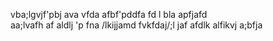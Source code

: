 vba;lgvjf'pbj ava vfda  afbf'pddfa fd
l bla apfjafd  
aa;lvafh af aldlj 'p fna /lkijjamd fvkfdaj/;l jaf
afdlk alfikvj a;bfja 

